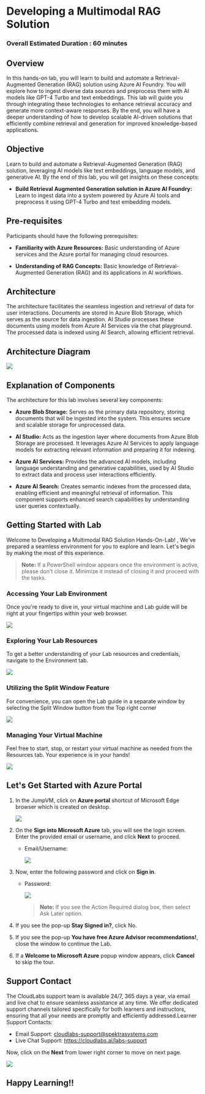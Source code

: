 # Developing a Multimodal RAG Solution

### Overall Estimated Duration : 60 minutes

## Overview

In this hands-on lab, you will learn to build and automate a Retrieval-Augmented Generation (RAG) solution using Azure AI Foundry. You will explore how to ingest diverse data sources and preprocess them with AI models like GPT-4 Turbo and text embeddings. This lab will guide you through integrating these technologies to enhance retrieval accuracy and generate more context-aware responses. By the end, you will have a deeper understanding of how to develop scalable AI-driven solutions that efficiently combine retrieval and generation for improved knowledge-based applications.

## Objective

Learn to build and automate a Retrieval-Augmented Generation (RAG) solution, leveraging AI models like text embeddings, language models, and generative AI. By the end of this lab, you will get insights on these concepts:

- **Build Retrieval Augmented Generation solution in Azure AI Foundry:** Learn to ingest data into a system powered by Azure AI tools and preprocess it using GPT-4 Turbo and text embedding models.

## Pre-requisites

Participants should have the following prerequisites:

- **Familiarity with Azure Resources:** Basic understanding of Azure services and the Azure portal for managing cloud resources.

- **Understanding of RAG Concepts:** Basic knowledge of Retrieval-Augmented Generation (RAG) and its applications in AI workflows.

## Architecture

The architecture facilitates the seamless ingestion and retrieval of data for user interactions. Documents are stored in Azure Blob Storage, which serves as the source for data ingestion. AI Studio processes these documents using models from Azure AI Services via the chat playground. The processed data is indexed using AI Search, allowing efficient retrieval.

## Architecture Diagram

![](../media/rag-archi2.png)

## Explanation of Components

The architecture for this lab involves several key components:

- **Azure Blob Storage:** Serves as the primary data repository, storing documents that will be ingested into the system. This ensures secure and scalable storage for unprocessed data.

- **AI Studio:** Acts as the ingestion layer where documents from Azure Blob Storage are processed. It leverages Azure AI Services to apply language models for extracting relevant information and preparing it for indexing.

- **Azure AI Services:** Provides the advanced AI models, including language understanding and generative capabilities, used by AI Studio to extract data and process user interactions efficiently.

- **Azure AI Search:** Creates semantic indexes from the processed data, enabling efficient and meaningful retrieval of information. This component supports enhanced search capabilities by understanding user queries contextually.

## Getting Started with Lab

Welcome to Developing a Multimodal RAG Solution Hands-On-Lab! , We've prepared a seamless environment for you to explore and learn. Let's begin by making the most of this experience.

>**Note:** If a PowerShell window appears once the environment is active, please don't close it. Minimize it instead of closing it and proceed with the tasks.

### Accessing Your Lab Environment

Once you're ready to dive in, your virtual machine and Lab guide will be right at your fingertips within your web browser.

![](../media/gs-1.png)

### Exploring Your Lab Resources

To get a better understanding of your Lab resources and credentials, navigate to the Environment tab.

![](../media/gs-2.png)

### Utilizing the Split Window Feature

For convenience, you can open the Lab guide in a separate window by selecting the Split Window button from the Top right corner

![](../media/gs-3.png)

### Managing Your Virtual Machine

Feel free to start, stop, or restart your virtual machine as needed from the Resources tab. Your experience is in your hands!

![](../media/gs-4.png)

## Let's Get Started with Azure Portal

1. In the JumpVM, click on **Azure portal** shortcut of Microsoft Edge browser which is created on desktop.

   ![](../media/gs-8.png)

1. On the **Sign into Microsoft Azure** tab, you will see the login screen. Enter the provided email or username, and click **Next** to proceed.

   - Email/Username: <inject key="AzureAdUserEmail"></inject>

     ![](../media/gs-6.png)

1. Now, enter the following password and click on **Sign in**.

   - Password: <inject key="AzureAdUserPassword"></inject>

     ![](../media/gs-7.png)

     >**Note:** If you see the Action Required dialog box, then select Ask Later option.
     
1. If you see the pop-up **Stay Signed in?**, click No.

1. If you see the pop-up **You have free Azure Advisor recommendations!**, close the window to continue the Lab.

1. If a **Welcome to Microsoft Azure** popup window appears, click **Cancel** to skip the tour.

## Support Contact

The CloudLabs support team is available 24/7, 365 days a year, via email and live chat to ensure seamless assistance at any time. We offer dedicated support channels tailored specifically for both learners and instructors, ensuring that all your needs are promptly and efficiently addressed.Learner Support Contacts:

- Email Support: cloudlabs-support@spektrasystems.com
- Live Chat Support: https://cloudlabs.ai/labs-support

Now, click on the **Next** from lower right corner to move on next page.

![](../media/gs-5.png)

## Happy Learning!!
